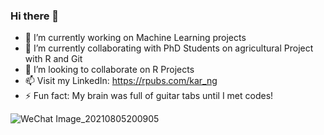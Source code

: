 ### Hi there 👋

- 🔭 I’m currently working on Machine Learning projects
- 🌱 I’m currently collaborating with PhD Students on agricultural Project with R and Git
- 👯 I’m looking to collaborate on R Projects 
- 📫 Visit my LinkedIn: https://rpubs.com/kar_ng
- ⚡ Fun fact: My brain was full of guitar tabs until I met codes! 

<!--
**KAR-NG/KAR-NG** is a ✨ _special_ ✨ repository because its `README.md` (this file) appears on your GitHub profile.
-->

![WeChat Image_20210805200905](https://user-images.githubusercontent.com/81752452/132266266-c0e62f95-b3ee-48e7-b485-2c03af3cbf93.jpg)

